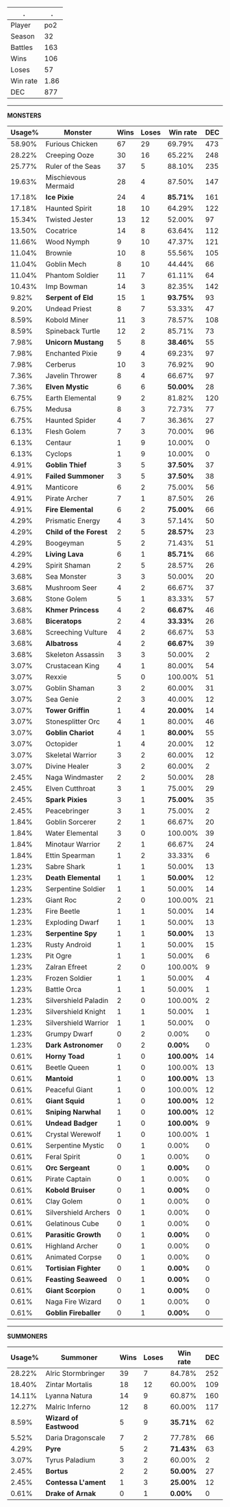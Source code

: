.|.
|-|-
Player|po2
Season|32
Battles|163
Wins|106
Loses|57
Win rate|1.86
DEC|877

---
**MONSTERS**

Usage%|Monster|Wins|Loses|Win rate|DEC|
-|-|-|-|-|-|
58.90%|Furious Chicken|67|29|69.79%|473|
28.22%|Creeping Ooze|30|16|65.22%|248|
25.77%|Ruler of the Seas|37|5|88.10%|235|
19.63%|Mischievous Mermaid|28|4|87.50%|147|
17.18%|**Ice Pixie**|24|4|**85.71%**|161|
17.18%|Haunted Spirit|18|10|64.29%|122|
15.34%|Twisted Jester|13|12|52.00%|97|
13.50%|Cocatrice|14|8|63.64%|112|
11.66%|Wood Nymph|9|10|47.37%|121|
11.04%|Brownie|10|8|55.56%|105|
11.04%|Goblin Mech|8|10|44.44%|66|
11.04%|Phantom Soldier|11|7|61.11%|64|
10.43%|Imp Bowman|14|3|82.35%|142|
9.82%|**Serpent of Eld**|15|1|**93.75%**|93|
9.20%|Undead Priest|8|7|53.33%|47|
8.59%|Kobold Miner|11|3|78.57%|108|
8.59%|Spineback Turtle|12|2|85.71%|73|
7.98%|**Unicorn Mustang**|5|8|**38.46%**|55|
7.98%|Enchanted Pixie|9|4|69.23%|97|
7.98%|Cerberus|10|3|76.92%|90|
7.36%|Javelin Thrower|8|4|66.67%|97|
7.36%|**Elven Mystic**|6|6|**50.00%**|28|
6.75%|Earth Elemental|9|2|81.82%|120|
6.75%|Medusa|8|3|72.73%|77|
6.75%|Haunted Spider|4|7|36.36%|27|
6.13%|Flesh Golem|7|3|70.00%|96|
6.13%|Centaur|1|9|10.00%|0|
6.13%|Cyclops|1|9|10.00%|0|
4.91%|**Goblin Thief**|3|5|**37.50%**|37|
4.91%|**Failed Summoner**|3|5|**37.50%**|38|
4.91%|Manticore|6|2|75.00%|56|
4.91%|Pirate Archer|7|1|87.50%|26|
4.91%|**Fire Elemental**|6|2|**75.00%**|66|
4.29%|Prismatic Energy|4|3|57.14%|50|
4.29%|**Child of the Forest**|2|5|**28.57%**|23|
4.29%|Boogeyman|5|2|71.43%|51|
4.29%|**Living Lava**|6|1|**85.71%**|66|
4.29%|Spirit Shaman|2|5|28.57%|26|
3.68%|Sea Monster|3|3|50.00%|20|
3.68%|Mushroom Seer|4|2|66.67%|37|
3.68%|Stone Golem|5|1|83.33%|57|
3.68%|**Khmer Princess**|4|2|**66.67%**|46|
3.68%|**Biceratops**|2|4|**33.33%**|26|
3.68%|Screeching Vulture|4|2|66.67%|53|
3.68%|**Albatross**|4|2|**66.67%**|39|
3.68%|Skeleton Assassin|3|3|50.00%|2|
3.07%|Crustacean King|4|1|80.00%|54|
3.07%|Rexxie|5|0|100.00%|51|
3.07%|Goblin Shaman|3|2|60.00%|31|
3.07%|Sea Genie|2|3|40.00%|12|
3.07%|**Tower Griffin**|1|4|**20.00%**|14|
3.07%|Stonesplitter Orc|4|1|80.00%|46|
3.07%|**Goblin Chariot**|4|1|**80.00%**|55|
3.07%|Octopider|1|4|20.00%|12|
3.07%|Skeletal Warrior|3|2|60.00%|12|
3.07%|Divine Healer|3|2|60.00%|2|
2.45%|Naga Windmaster|2|2|50.00%|28|
2.45%|Elven Cutthroat|3|1|75.00%|29|
2.45%|**Spark Pixies**|3|1|**75.00%**|35|
2.45%|Peacebringer|3|1|75.00%|2|
1.84%|Goblin Sorcerer|2|1|66.67%|20|
1.84%|Water Elemental|3|0|100.00%|39|
1.84%|Minotaur Warrior|2|1|66.67%|24|
1.84%|Ettin Spearman|1|2|33.33%|6|
1.23%|Sabre Shark|1|1|50.00%|13|
1.23%|**Death Elemental**|1|1|**50.00%**|12|
1.23%|Serpentine Soldier|1|1|50.00%|14|
1.23%|Giant Roc|2|0|100.00%|21|
1.23%|Fire Beetle|1|1|50.00%|14|
1.23%|Exploding Dwarf|1|1|50.00%|13|
1.23%|**Serpentine Spy**|1|1|**50.00%**|13|
1.23%|Rusty Android|1|1|50.00%|15|
1.23%|Pit Ogre|1|1|50.00%|6|
1.23%|Zalran Efreet|2|0|100.00%|9|
1.23%|Frozen Soldier|1|1|50.00%|4|
1.23%|Battle Orca|1|1|50.00%|1|
1.23%|Silvershield Paladin|2|0|100.00%|2|
1.23%|Silvershield Knight|1|1|50.00%|1|
1.23%|Silvershield Warrior|1|1|50.00%|0|
1.23%|Grumpy Dwarf|0|2|0.00%|0|
1.23%|**Dark Astronomer**|0|2|**0.00%**|0|
0.61%|**Horny Toad**|1|0|**100.00%**|14|
0.61%|Beetle Queen|1|0|100.00%|13|
0.61%|**Mantoid**|1|0|**100.00%**|13|
0.61%|Peaceful Giant|1|0|100.00%|12|
0.61%|**Giant Squid**|1|0|**100.00%**|12|
0.61%|**Sniping Narwhal**|1|0|**100.00%**|12|
0.61%|**Undead Badger**|1|0|**100.00%**|9|
0.61%|Crystal Werewolf|1|0|100.00%|1|
0.61%|Serpentine Mystic|0|1|0.00%|0|
0.61%|Feral Spirit|0|1|0.00%|0|
0.61%|**Orc Sergeant**|0|1|**0.00%**|0|
0.61%|Pirate Captain|0|1|0.00%|0|
0.61%|**Kobold Bruiser**|0|1|**0.00%**|0|
0.61%|Clay Golem|0|1|0.00%|0|
0.61%|Silvershield Archers|0|1|0.00%|0|
0.61%|Gelatinous Cube|0|1|0.00%|0|
0.61%|**Parasitic Growth**|0|1|**0.00%**|0|
0.61%|Highland Archer|0|1|0.00%|0|
0.61%|Animated Corpse|0|1|0.00%|0|
0.61%|**Tortisian Fighter**|0|1|**0.00%**|0|
0.61%|**Feasting Seaweed**|0|1|**0.00%**|0|
0.61%|**Giant Scorpion**|0|1|**0.00%**|0|
0.61%|Naga Fire Wizard|0|1|0.00%|0|
0.61%|**Goblin Fireballer**|0|1|**0.00%**|0|

---
**SUMMONERS**

Usage%|Summoner|Wins|Loses|Win rate|DEC|
-|-|-|-|-|-|
28.22%|Alric Stormbringer|39|7|84.78%|252|
18.40%|Zintar Mortalis|18|12|60.00%|109|
14.11%|Lyanna Natura|14|9|60.87%|160|
12.27%|Malric Inferno|12|8|60.00%|117|
8.59%|**Wizard of Eastwood**|5|9|**35.71%**|62|
5.52%|Daria Dragonscale|7|2|77.78%|66|
4.29%|**Pyre**|5|2|**71.43%**|63|
3.07%|Tyrus Paladium|3|2|60.00%|2|
2.45%|**Bortus**|2|2|**50.00%**|27|
2.45%|**Contessa L'ament**|1|3|**25.00%**|12|
0.61%|**Drake of Arnak**|0|1|**0.00%**|0|
